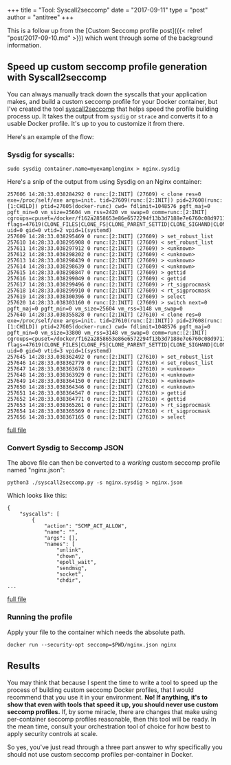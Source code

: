 +++
title = "Tool: Syscall2seccomp"
date = "2017-09-11"
type = "post"
author = "antitree"
+++

This is a follow up from the [Custom Seccomp profile post]({{< relref "post/2017-09-10.md" >}})
which went through some of the background information.

## Speed up custom seccomp profile generation with Syscall2seccomp

You can always manually track down the syscalls that your application
makes, and build a custom seccomp profile for your Docker container, but I've created the tool [syscall2seccomp](https://github.com/antitree/syscall2seccomp)
that helps speed the profile building process up. It takes the output
from `sysdig` or `strace` and converts it to a usable Docker profile. It's
up to you to customize it from there.

Here's an example of the flow:

### Sysdig for syscalls:
```
sudo sysdig container.name=myexamplenginx > nginx.sysdig
```

Here's a snip of the output from using Sysdig on an Nginx container:

```
257606 14:28:33.038284292 0 runc:[2:INIT] (27609) < clone res=0 exe=/proc/self/exe args=init. tid=27609(runc:[2:INIT]) pid=27608(runc:[1:CHILD]) ptid=27605(docker-runc) cwd= fdlimit=1048576 pgft_maj=0 pgft_min=0 vm_size=25604 vm_rss=2420 vm_swap=0 comm=runc:[2:INIT] cgroups=cpuset=/docker/f162a2858653e86e6572294f13b3d7188e7e6760c08d9711a68201ef109ead... flags=47619(CLONE_FILES|CLONE_FS|CLONE_PARENT_SETTID|CLONE_SIGHAND|CLONE_SYSVSEM|CLONE_THREAD|CLONE_VM) uid=0 gid=0 vtid=2 vpid=1(systemd)
257609 14:28:33.038295469 0 runc:[2:INIT] (27609) > set_robust_list
257610 14:28:33.038295908 0 runc:[2:INIT] (27609) < set_robust_list
257611 14:28:33.038297912 0 runc:[2:INIT] (27609) > <unknown>
257612 14:28:33.038298202 0 runc:[2:INIT] (27609) < <unknown>
257613 14:28:33.038298439 0 runc:[2:INIT] (27609) > <unknown>
257614 14:28:33.038298639 0 runc:[2:INIT] (27609) < <unknown>
257615 14:28:33.038298847 0 runc:[2:INIT] (27609) > gettid
257616 14:28:33.038299049 0 runc:[2:INIT] (27609) < gettid
257617 14:28:33.038299496 0 runc:[2:INIT] (27609) > rt_sigprocmask
257618 14:28:33.038299910 0 runc:[2:INIT] (27609) < rt_sigprocmask
257619 14:28:33.038300396 0 runc:[2:INIT] (27609) > select
257620 14:28:33.038303160 0 runc:[2:INIT] (27609) > switch next=0 pgft_maj=0 pgft_min=0 vm_size=25604 vm_rss=3148 vm_swap=0
257640 14:28:33.038355828 0 runc:[2:INIT] (27610) < clone res=0 exe=/proc/self/exe args=init. tid=27610(runc:[2:INIT]) pid=27608(runc:[1:CHILD]) ptid=27605(docker-runc) cwd= fdlimit=1048576 pgft_maj=0 pgft_min=0 vm_size=33800 vm_rss=3148 vm_swap=0 comm=runc:[2:INIT] cgroups=cpuset=/docker/f162a2858653e86e6572294f13b3d7188e7e6760c08d9711a68201ef109ead... flags=47619(CLONE_FILES|CLONE_FS|CLONE_PARENT_SETTID|CLONE_SIGHAND|CLONE_SYSVSEM|CLONE_THREAD|CLONE_VM) uid=0 gid=0 vtid=3 vpid=1(systemd)
257645 14:28:33.038362492 0 runc:[2:INIT] (27610) > set_robust_list
257646 14:28:33.038362779 0 runc:[2:INIT] (27610) < set_robust_list
257647 14:28:33.038363678 0 runc:[2:INIT] (27610) > <unknown>
257648 14:28:33.038363929 0 runc:[2:INIT] (27610) < <unknown>
257649 14:28:33.038364150 0 runc:[2:INIT] (27610) > <unknown>
257650 14:28:33.038364346 0 runc:[2:INIT] (27610) < <unknown>
257651 14:28:33.038364547 0 runc:[2:INIT] (27610) > gettid
257652 14:28:33.038364771 0 runc:[2:INIT] (27610) < gettid
257653 14:28:33.038365261 0 runc:[2:INIT] (27610) > rt_sigprocmask
257654 14:28:33.038365569 0 runc:[2:INIT] (27610) < rt_sigprocmask
257656 14:28:33.038367165 0 runc:[2:INIT] (27610) > select
```
[full file ](https://raw.githubusercontent.com/antitree/syscall2seccomp/master/examples/nginx.sysdig)

### Convert Sysdig to Seccomp JSON
The above file can then be converted to a *working* custom seccomp profile named "nginx.json":

```
python3 ./syscall2seccomp.py -s nginx.sysdig > nginx.json
```

Which looks like this:

```
{
    "syscalls": [
        {
            "action": "SCMP_ACT_ALLOW",
            "name": "",
            "args": [],
            "names": [
                "unlink",
                "chown",
                "epoll_wait",
                "sendmsg",
                "socket",
                "chdir",
...
```
[full file](https://github.com/antitree/syscall2seccomp/blob/master/examples/nginx.json)

### Running the profile
Apply your file to the container which needs the absolute path.

```
docker run --security-opt seccomp=$PWD/nginx.json nginx
```

## Results
You may think that because I spent the time to write a tool to speed up
the process of building custom seccomp Docker profiles, that I would recommend
that you use it in your environment. **No! If anything, it's to show that even
with tools that speed it up, you should never use custom seccomp profiles.**
If, by some miracle, there are changes that make using per-container
seccomp profiles reasonable, then this tool will be ready. In the mean time,
consult your orchestration tool of choice for how best to apply security
controls at scale. 

So yes, you've just read through a three part answer to 
why specifically you should not use custom seccomp profiles
per-container in Docker. 